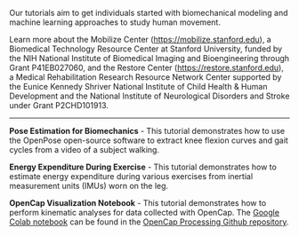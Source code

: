 Our tutorials aim to get individuals started with biomechanical modeling and machine learning approaches to study human movement. 

Learn more about the Mobilize Center (https://mobilize.stanford.edu), a Biomedical Technology Resource Center at Stanford University, funded by the NIH National Institute of Biomedical Imaging and Bioengineering through Grant P41EB027060, and the Restore Center (https://restore.stanford.edu), a Medical Rehabilitation Research Resource Network Center supported by the Eunice Kennedy Shriver National Institute of Child Health & Human Development and the National Institute of Neurological Disorders and Stroke under Grant P2CHD101913.

------------------------------------------------------------------------------------------------------

<b>Pose Estimation for Biomechanics</b> - This tutorial demonstrates how to use the OpenPose open-source software to extract knee flexion curves and gait cycles from a video of a
subject walking.

<b>Energy Expenditure During Exercise</b> - This tutorial demonstrates how to estimate energy expenditure during various exercises from inertial measurement units (IMUs) worn on the leg. 

<b>OpenCap Visualization Notebook</b> - This tutorial demonstrates how to perform kinematic analyses for data collected with OpenCap. The [Google Colab notebook](https://github.com/stanfordnmbl/opencap-processing/blob/main/example.py) can be found in the [OpenCap Processing Github repository](https://github.com/stanfordnmbl/opencap-processing). 
